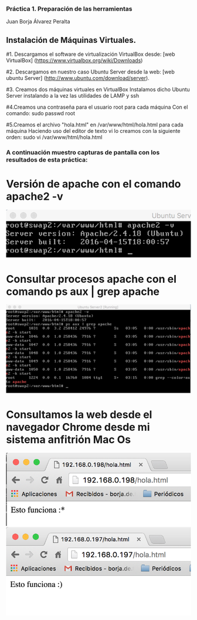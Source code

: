 
### Práctica 1.  Preparación de las herramientas
Juan Borja Álvarez Peralta
## Instalación de Máquinas Virtuales.

#1. Descargamos el software de virtualización VirtualBox desde:
[web VirtualBox] (https://www.virtualbox.org/wiki/Downloads)

#2. Descargamos en nuestro caso Ubuntu Server desde la web:
[web ubuntu Server] (http://www.ubuntu.com/download/server).

#3. Creamos dos máquinas virtuales en VirtualBox
Instalamos dicho Ubuntu Server instalando a la vez las utilidades de LAMP y ssh

#4.Creamos una contraseña para el usuario root para cada máquina
Con el comando: sudo passwd root

#5.Creamos el archivo "hola.html" en /var/www/html/hola.html para cada máquina
Haciendo uso del editor de texto vi lo creamos con la siguiente orden:
sudo vi /var/www/html/hola.html

### A continuación muestro capturas de pantalla con los resultados de esta práctica:

# Versión de apache con el comando apache2 -v
![Version apache](Capturas/version_apache.png)

# Consultar procesos apache con el comando ps aux | grep apache

![psaux apache](Capturas/ps_aux.png)

# Consultamos la web desde el navegador Chrome desde mi sistema anfitrión Mac Os

![captura navegador1](Capturas/web_1.png)
![captura navegador2](Capturas/web_2.png)


